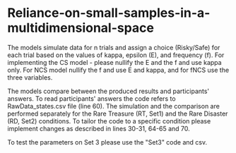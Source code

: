 # Reliance-on-small-samples-in-a-multidimensional-space

The models simulate data for n trials and assign a choice (Risky/Safe) for each trial based on the values of kappa, epsilon (E), and frequency (f).
For implementing the CS model - please nullify the E and the f and use kappa only.
For NCS model nullify the f and use E and kappa, and for fNCS use the three variables.

The models compare between the produced results and participants' answers. To read participants' answers the code refers to RawData_states.csv file (line 60).
The simulation and the comparison are performed separately for the Rare Treasure (RT, Set1) and the Rare Disaster (RD, Set2) conditions. 
To tailor the code to a specific condition please implement changes as described in lines 30-31, 64-65 and 70.

To test the parameters on Set 3 please use the "Set3" code and csv.
